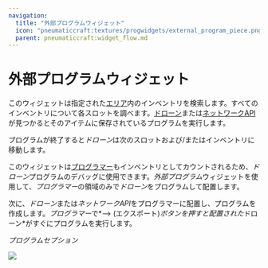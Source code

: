 ```yaml
---
navigation:
  title: "外部プログラムウィジェット"
  icon: "pneumaticcraft:textures/progwidgets/external_program_piece.png"
  parent: pneumaticcraft:widget_flow.md
---
```


# 外部プログラムウィジェット

このウィジェットは指定された[エリア](./area.md)内のインベントリを検索します。すべてのインベントリについて各スロットを調べます。[ドローン](../tools/drone.md)または[ネットワークAPI](../components/network_components.md#network_api)が見つかるとそのアイテムに保存されているプログラムを実行します。

プログラムが終了すると*ドローン*は次のスロットおよび/またはインベントリに移動します。

このウィジェットは[プログラマー](./programmer.md)もインベントリとしてカウントされるため、*ドローン*プログラムのデバッグに使用できます。*外部プログラム*ウィジェットを使用して、*プログラマー*の領域のみで*ドローン*をプログラムして配置します。

次に、*ドローン*または*ネットワークAPI*をプログラマーに配置し、プログラムを作成します。*プログラマー*で*⟶ (エクスポート)*ボタンを押すと配置された*ドローン*がすぐにプログラムを実行します。

*プログラムセプション*

![](external_program_piece.png)

